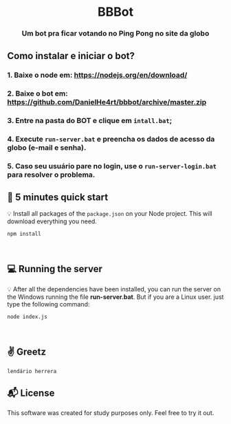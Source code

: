 <h1 align="center">
  BBBot
</h1>

<h3 align="center">
    Um bot pra ficar votando no Ping Pong no site da globo
</h3>

## Como instalar e iniciar o bot?

### 1. Baixe o node em: https://nodejs.org/en/download/

### 2. Baixe o bot em: https://github.com/DanielHe4rt/bbbot/archive/master.zip

### 3. Entre na pasta do BOT e clique em `intall.bat`;

### 4. Execute `run-server.bat` e preencha os dados de acesso da globo (e-mail e senha).

### 5. Caso seu usuário pare no login, use o `run-server-login.bat` para resolver o problema.

## :rocket: 5 minutes quick start

:bulb: Install all packages of the `package.json` on your Node project. This will download everything you need.

```
npm install
```

<br>

## :computer: Running the server

:bulb: After all the dependencies have been installed, you can run the server on the Windows running the file <strong>run-server.bat</strong>. But if you are a Linux user. just type the following command:

```
node index.js
```

<br>

## :v: Greetz

```
lendário herrera
```

## :mailbox_with_mail: License

This software was created for study purposes only. Feel free to try it out.
